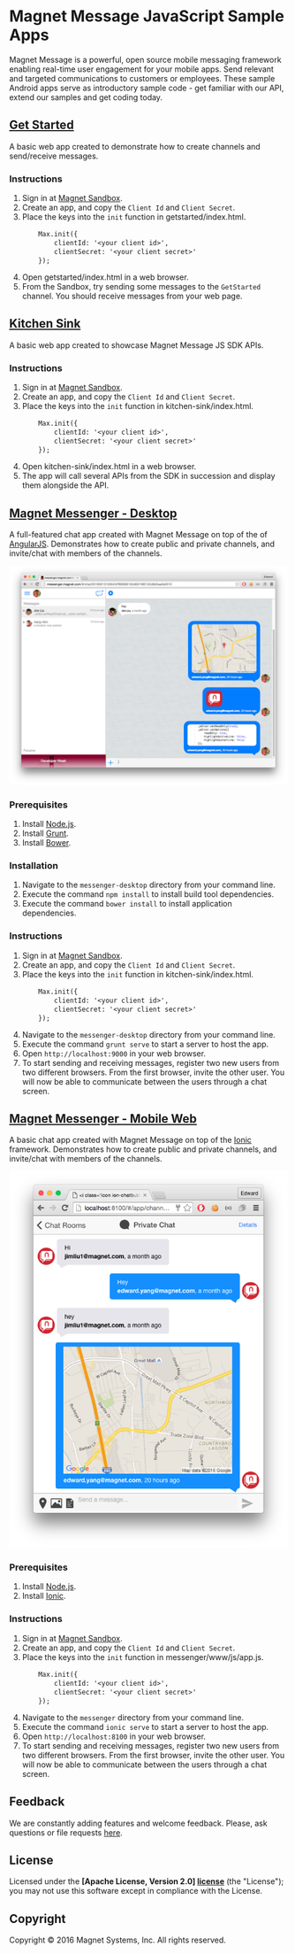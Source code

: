 # Magnet Message JavaScript Sample Apps

Magnet Message is a powerful, open source mobile messaging framework enabling real-time user engagement for your mobile apps. Send relevant and targeted communications to customers or employees. These sample Android apps serve as introductory sample code - get familiar with our API, extend our samples and get coding today.

## [Get Started](getstarted)

A basic web app created to demonstrate how to create channels and send/receive messages.

### Instructions
1. Sign in at [Magnet Sandbox](https://sandbox.magnet.com).
2. Create an app, and copy the `Client Id` and `Client Secret`.
3. Place the keys into the `init` function in getstarted/index.html.
    ```
        Max.init({
            clientId: '<your client id>',
            clientSecret: '<your client secret>'
        });
    ```
4. Open getstarted/index.html in a web browser.
5. From the Sandbox, try sending some messages to the `GetStarted` channel. You should receive messages from your web page.


## [Kitchen Sink](kitchen-sink)

A basic web app created to showcase Magnet Message JS SDK APIs.

### Instructions
1. Sign in at [Magnet Sandbox](https://sandbox.magnet.com).
2. Create an app, and copy the `Client Id` and `Client Secret`.
3. Place the keys into the `init` function in kitchen-sink/index.html.
    ```
        Max.init({
            clientId: '<your client id>',
            clientSecret: '<your client secret>'
        });
    ```
4. Open kitchen-sink/index.html in a web browser.
5. The app will call several APIs from the SDK in succession and display them alongside the API.


## [Magnet Messenger - Desktop](messenger-desktop)

A full-featured chat app created with Magnet Message on top of the of [AngularJS](https://angularjs.org/). Demonstrates
how to create public and private channels, and invite/chat with members of the channels.

![Magnet Messenger - Desktop](/images/messenger-desktop.png)

### Prerequisites

1. Install [Node.js](https://nodejs.org/).
2. Install [Grunt](http://gruntjs.com/).
3. Install [Bower](http://bower.io/).

### Installation

1. Navigate to the `messenger-desktop` directory from your command line.
2. Execute the command `npm install` to install build tool dependencies.
3. Execute the command `bower install` to install application dependencies.

### Instructions
1. Sign in at [Magnet Sandbox](https://sandbox.magnet.com).
2. Create an app, and copy the `Client Id` and `Client Secret`.
3. Place the keys into the `init` function in kitchen-sink/index.html.
    ```
        Max.init({
            clientId: '<your client id>',
            clientSecret: '<your client secret>'
        });
    ```
4. Navigate to the `messenger-desktop` directory from your command line.
5. Execute the command `grunt serve` to start a server to host the app.
6. Open `http://localhost:9000` in your web browser.
7. To start sending and receiving messages, register two new users from two different browsers. From the first browser, invite the
other user. You will now be able to communicate between the users through a chat screen.


## [Magnet Messenger - Mobile Web](messenger)

A basic chat app created with Magnet Message on top of the [Ionic](http://ionicframework.com/) framework. Demonstrates
how to create public and private channels, and invite/chat with members of the channels.

![Magnet Messenger - Mobile Web](/images/messenger.png)

### Prerequisites

1. Install [Node.js](https://nodejs.org/).
2. Install [Ionic](http://ionicframework.com/).

### Instructions
1. Sign in at [Magnet Sandbox](https://sandbox.magnet.com).
2. Create an app, and copy the `Client Id` and `Client Secret`.
3. Place the keys into the `init` function in messenger/www/js/app.js.
    ```
        Max.init({
            clientId: '<your client id>',
            clientSecret: '<your client secret>'
        });
    ```
4. Navigate to the `messenger` directory from your command line.
5. Execute the command `ionic serve` to start a server to host the app.
6. Open `http://localhost:8100` in your web browser.
7. To start sending and receiving messages, register two new users from two different browsers. From the first browser, invite the
other user. You will now be able to communicate between the users through a chat screen.


## Feedback

We are constantly adding features and welcome feedback. 
Please, ask questions or file requests [here](https://github.com/magnetsystems/message-samples-android/issues).

## License

Licensed under the **[Apache License, Version 2.0] [license]** (the "License");
you may not use this software except in compliance with the License.

## Copyright

Copyright © 2016 Magnet Systems, Inc. All rights reserved.

[website]: http://www.magnet.com/
[techdoc]: https://www.magnet.com/documentation-home/
[license]: http://www.apache.org/licenses/LICENSE-2.0

